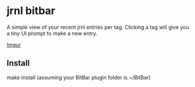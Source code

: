 # jrnl bitbar
A simple view of your recent jrnl entries per tag.
Clicking a tag will give you a tiny UI prompt to make a new entry.

[Imgur](https://i.imgur.com/0spTP0y.png)

## Install

make install (assuming your BitBar plugin folder is ~/BitBar)

